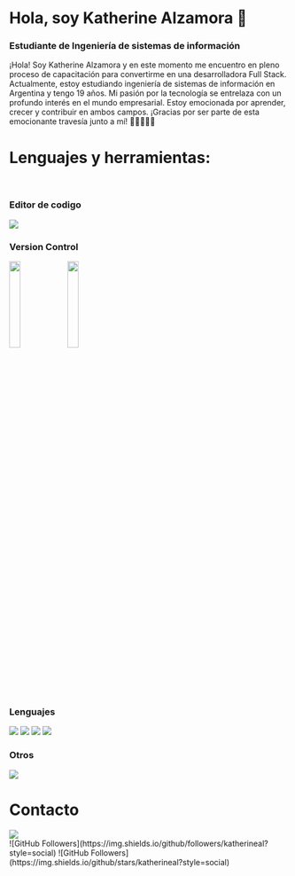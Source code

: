 # Hola, soy Katherine Alzamora 👋
### Estudiante de Ingeniería de sistemas de información

¡Hola! Soy Katherine Alzamora y en este momento me encuentro en pleno proceso de capacitación para convertirme en una desarrolladora Full Stack. Actualmente, estoy estudiando ingeniería de sistemas de información en Argentina y tengo 19 años. Mi pasión por la tecnología se entrelaza con un profundo interés en el mundo empresarial. Estoy emocionada por aprender, crecer y contribuir en ambos campos. ¡Gracias por ser parte de esta emocionante travesía junto a mí! 🌟👩‍💼👩‍💻
<br>
<h1>Lenguajes y herramientas:</h1>
<p>
<br>
<h3>Editor de codigo</h3>
<img src="https://www.vectorlogo.zone/logos/visualstudio_code/visualstudio_code-ar21.svg">
<br>
<h3>Version Control</h3>
<img width="20%" src="https://www.vectorlogo.zone/logos/git-scm/git-scm-ar21.svg"> <img width="20%" src="https://www.vectorlogo.zone/logos/github/github-ar21.svg">
<br>
<h3>Lenguajes</h3>
<img  src="https://www.vectorlogo.zone/logos/w3_html5/w3_html5-ar21.svg">  <img  src="https://www.vectorlogo.zone/logos/w3_css/w3_css-ar21.svg"> <img  src="https://www.vectorlogo.zone/logos/javascript/javascript-vertical.svg">  <img  src="https://www.vectorlogo.zone/logos/python/python-vertical.svg">
</p>
 <h3>Otros</h3>
<img  src="https://www.vectorlogo.zone/logos/canva/canva-ar21.svg">
 <br>
<h1>Contacto</h1>
<a href="www.linkedin.com/in/katherine-cristina-alzamora-zavala-426547254" target="_blank"><img src="https://www.vectorlogo.zone/logos/linkedin/linkedin-icon.svg"></a>
<br>
![GitHub Followers](https://img.shields.io/github/followers/katherineal?style=social)
![GitHub Followers](https://img.shields.io/github/stars/katherineal?style=social)
